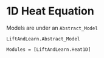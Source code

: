 # 1D Heat Equation

Models are under an `Abstract_Model`
```@docs
LiftAndLearn.Abstract_Model
```

```@autodocs
Modules = [LiftAndLearn.Heat1D]
```